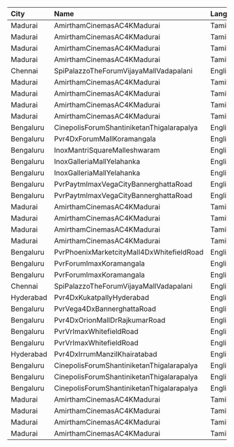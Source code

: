 | City      | Name                                      | Language |  Time | Type        | Price | Capacity | Booked |
| :-------- | :---------------------------------------- | :------- | ----: | :---------- | ----: | -------: | -----: |
| Madurai   | AmirthamCinemasAC4KMadurai                | Tamil    | 10:30 | Balcony     |  150₹ |      218 |    218 |
| Madurai   | AmirthamCinemasAC4KMadurai                | Tamil    | 10:30 | FirstClass  |  100₹ |      226 |    113 |
| Madurai   | AmirthamCinemasAC4KMadurai                | Tamil    | 10:30 | SecondClass |  100₹ |      252 |    126 |
| Madurai   | AmirthamCinemasAC4KMadurai                | Tamil    | 10:30 | ThirdClass  |  100₹ |      140 |     70 |
| Chennai   | SpiPalazzoTheForumVijayaMallVadapalani    | English  | 12:30 | Imax        |  300₹ |      221 |     31 |
| Madurai   | AmirthamCinemasAC4KMadurai                | Tamil    | 14:30 | Balcony     |  150₹ |      218 |    218 |
| Madurai   | AmirthamCinemasAC4KMadurai                | Tamil    | 14:30 | FirstClass  |  100₹ |      226 |    113 |
| Madurai   | AmirthamCinemasAC4KMadurai                | Tamil    | 14:30 | SecondClass |  100₹ |      252 |    126 |
| Madurai   | AmirthamCinemasAC4KMadurai                | Tamil    | 14:30 | ThirdClass  |  100₹ |      140 |     70 |
| Bengaluru | CinepolisForumShantiniketanThigalarapalya | English  | 14:45 | Normal      |  250₹ |       96 |      7 |
| Bengaluru | Pvr4DxForumMallKoramangala                | English  | 15:25 | 4DxClassic  |  270₹ |       96 |      7 |
| Bengaluru | InoxMantriSquareMalleshwaram              | English  | 15:30 | Club        |  300₹ |      215 |      0 |
| Bengaluru | InoxGalleriaMallYelahanka                 | English  | 15:30 | Club        |  320₹ |       59 |      0 |
| Bengaluru | InoxGalleriaMallYelahanka                 | English  | 15:30 | Executive   |  300₹ |      256 |      0 |
| Bengaluru | PvrPaytmImaxVegaCityBannerghattaRoad      | English  | 16:05 | Classic     |  140₹ |      250 |      0 |
| Bengaluru | PvrPaytmImaxVegaCityBannerghattaRoad      | English  | 16:05 | Prime       |  170₹ |       63 |      0 |
| Madurai   | AmirthamCinemasAC4KMadurai                | Tamil    | 18:30 | Balcony     |  150₹ |      218 |    218 |
| Madurai   | AmirthamCinemasAC4KMadurai                | Tamil    | 18:30 | FirstClass  |  100₹ |      226 |    113 |
| Madurai   | AmirthamCinemasAC4KMadurai                | Tamil    | 18:30 | SecondClass |  100₹ |      252 |    126 |
| Madurai   | AmirthamCinemasAC4KMadurai                | Tamil    | 18:30 | ThirdClass  |  100₹ |      140 |     70 |
| Bengaluru | PvrPhoenixMarketcityMall4DxWhitefieldRoad | English  | 18:35 | Classic     |  300₹ |      100 |      2 |
| Bengaluru | PvrForumImaxKoramangala                   | English  | 18:55 | Classic     |  180₹ |      227 |      2 |
| Bengaluru | PvrForumImaxKoramangala                   | English  | 18:55 | Prime       |  210₹ |      120 |      0 |
| Chennai   | SpiPalazzoTheForumVijayaMallVadapalani    | English  | 19:05 | Imax        |  300₹ |      221 |     24 |
| Hyderabad | Pvr4DxKukatpallyHyderabad                 | English  | 20:40 | 4DxClassic  |  350₹ |      108 |    108 |
| Bengaluru | PvrVega4DxBannerghattaRoad                | English  | 21:00 | Classic     |  300₹ |       99 |      0 |
| Bengaluru | Pvr4DxOrionMallDrRajkumarRoad             | English  | 21:00 | Classic     |  300₹ |       88 |      5 |
| Bengaluru | PvrVrImaxWhitefieldRoad                   | English  | 21:30 | Classic     |  170₹ |      184 |      4 |
| Bengaluru | PvrVrImaxWhitefieldRoad                   | English  | 21:30 | Prime       |  200₹ |       85 |      2 |
| Hyderabad | Pvr4DxIrrumManzilKhairatabad              | English  | 21:30 | 4Dx         |  350₹ |       96 |     16 |
| Bengaluru | CinepolisForumShantiniketanThigalarapalya | English  | 21:50 | Premium     |  180₹ |       77 |      5 |
| Bengaluru | CinepolisForumShantiniketanThigalarapalya | English  | 21:50 | Executive   |  180₹ |      126 |      2 |
| Bengaluru | CinepolisForumShantiniketanThigalarapalya | English  | 21:50 | Normal      |  180₹ |       41 |      0 |
| Madurai   | AmirthamCinemasAC4KMadurai                | Tamil    | 22:30 | Balcony     |  150₹ |      218 |    218 |
| Madurai   | AmirthamCinemasAC4KMadurai                | Tamil    | 22:30 | FirstClass  |  100₹ |      226 |    113 |
| Madurai   | AmirthamCinemasAC4KMadurai                | Tamil    | 22:30 | SecondClass |  100₹ |      252 |    126 |
| Madurai   | AmirthamCinemasAC4KMadurai                | Tamil    | 22:30 | ThirdClass  |  100₹ |      140 |     70 |